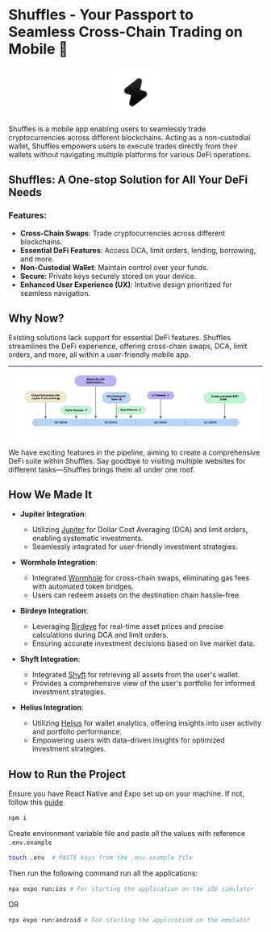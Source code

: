 # Shuffles - Your Passport to Seamless Cross-Chain Trading on Mobile 📱

<img src="/src/assets/images/icon.png" 
        alt="Logo" 
        width="100" 
        height="100" 
        style="display: block; margin: 0 auto" />

Shuffles is a mobile app enabling users to seamlessly trade cryptocurrencies across different blockchains. Acting as a non-custodial wallet, Shuffles empowers users to execute trades directly from their wallets without navigating multiple platforms for various DeFi operations.

## Shuffles: A One-stop Solution for All Your DeFi Needs

### Features:
- **Cross-Chain Swaps**: Trade cryptocurrencies across different blockchains.
- **Essential DeFi Features**: Access DCA, limit orders, lending, borrowing, and more.
- **Non-Custodial Wallet**: Maintain control over your funds.
- **Secure**: Private keys securely stored on your device.
- **Enhanced User Experience (UX)**: Intuitive design prioritized for seamless navigation.

## Why Now?

Existing solutions lack support for essential DeFi features. Shuffles streamlines the DeFi experience, offering cross-chain swaps, DCA, limit orders, and more, all within a user-friendly mobile app.

![ROADMAP](/src/assets/images/roadmap.png)

We have exciting features in the pipeline, aiming to create a comprehensive DeFi suite within Shuffles. Say goodbye to visiting multiple websites for different tasks—Shuffles brings them all under one roof.

## How We Made It

- **Jupiter Integration**:
  - Utilizing [Jupiter](https://station.jup.ag/docs/dca/dca-sdk) for Dollar Cost Averaging (DCA) and limit orders, enabling systematic investments.
  - Seamlessly integrated for user-friendly investment strategies.

- **Wormhole Integration**:
  - Integrated [Wormhole](https://docs.wormhole.com/wormhole/reference/sdk-docs) for cross-chain swaps, eliminating gas fees with automated token bridges.
  - Users can redeem assets on the destination chain hassle-free.

- **Birdeye Integration**:
  - Leveraging [Birdeye](https://birdeye.so/) for real-time asset prices and precise calculations during DCA and limit orders.
  - Ensuring accurate investment decisions based on live market data.

- **Shyft Integration**:
  - Integrated [Shyft](https://docs.shyft.to/solana-apis/) for retrieving all assets from the user's wallet.
  - Provides a comprehensive view of the user's portfolio for informed investment strategies.

- **Helius Integration**:
  - Utilizing [Helius](https://docs.helius.dev/) for wallet analytics, offering insights into user activity and portfolio performance.
  - Empowering users with data-driven insights for optimized investment strategies.

## How to Run the Project

Ensure you have React Native and Expo set up on your machine. If not, follow this [guide](https://reactnative.dev/docs/environment-setup).

```sh
npm i
```

Create environment variable file and paste all the values with reference `.env.example`

```sh
touch .env  # PASTE keys from the .env.example file
```

Then run the following command run all the applications:

```sh
npx expo run:ios # For starting the application on the iOS simulator
```

OR

```sh
npx expo run:android # For starting the application on the emulator
```
